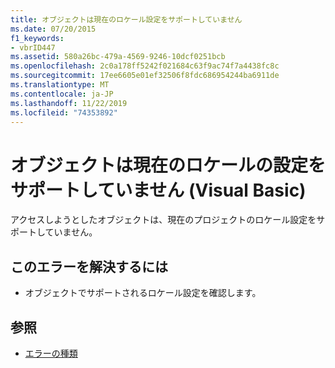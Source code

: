 ```yaml
---
title: オブジェクトは現在のロケール設定をサポートしていません
ms.date: 07/20/2015
f1_keywords:
- vbrID447
ms.assetid: 580a26bc-479a-4569-9246-10dcf0251bcb
ms.openlocfilehash: 2c0a178ff5242f021684c63f9ac74f7a4438fc8c
ms.sourcegitcommit: 17ee6605e01ef32506f8fdc686954244ba6911de
ms.translationtype: MT
ms.contentlocale: ja-JP
ms.lasthandoff: 11/22/2019
ms.locfileid: "74353892"
---
```

# <a name="object-doesnt-support-current-locale-setting-visual-basic"></a>オブジェクトは現在のロケールの設定をサポートしていません (Visual Basic)
アクセスしようとしたオブジェクトは、現在のプロジェクトのロケール設定をサポートしていません。  
  
## <a name="to-correct-this-error"></a>このエラーを解決するには  
  
- オブジェクトでサポートされるロケール設定を確認します。  
  
## <a name="see-also"></a>参照

- [エラーの種類](../../visual-basic/programming-guide/language-features/error-types.md)
